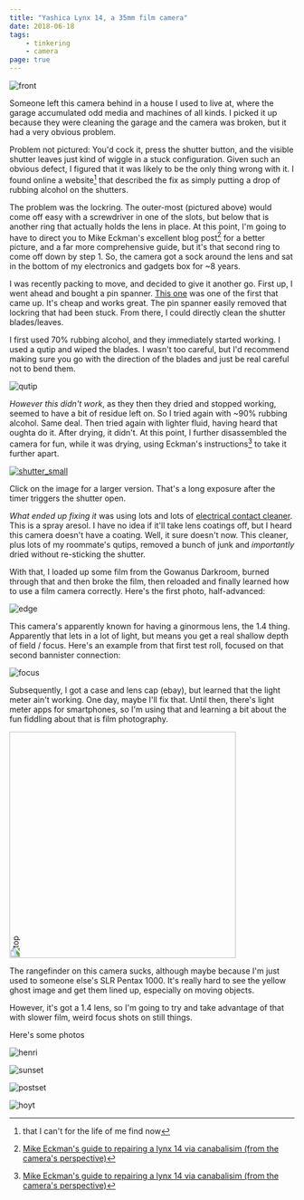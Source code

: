 ```yaml
---
title: "Yashica Lynx 14, a 35mm film camera"
date: 2018-06-18
tags:
    - tinkering
    - camera
page: true
---
```


![front](./front.jpeg)

Someone left this camera behind in a house I used to live at, where
the garage accumulated odd media and machines of all kinds.
I picked it up because they were cleaning the garage and the camera
was broken, but it had a very obvious problem.

Problem not pictured: 
You'd cock it, press the shutter button, and the visible shutter 
leaves just kind of wiggle in a stuck configuration.
Given such an obvious defect, I figured that it was likely to be
the only thing wrong with it.
I found online a website[^first_website] that described the fix as 
simply putting a drop of rubbing alcohol on the shutters.

[^first_website]: that I can't for the life of me find now

The problem was the lockring. The outer-most (pictured above) would
come off easy with a screwdriver in one of the slots, but below
that is another ring that actually holds the lens in place.
At this point, I'm going to have to direct you to Mike Eckman's
excellent blog post[^eckman] for a better picture, and a far more
comprehensive guide, but it's that second ring to come off down
by step 1.
So, the camera got a sock around the lens and sat in the bottom of 
my electronics and gadgets box for ~8 years. 

[^eckman]: [Mike Eckman's guide to repairing a lynx 14 via canabalisim (from the camera's perspective)](http://www.mikeeckman.com/2016/11/yashica-lynx-14-1965/)

I was recently packing
to move, and decided to give it another go.
First up, I went ahead and bought a pin spanner. 
[This one](https://www.ebay.com/itm/Neewer-Adjustment-Jaw-Camera-Lens-Filter-Spanner-Wrench-Repair-Opening-Tool/191640713191)
was one of the first that came up. It's cheap and works great.
The pin spanner easily removed that lockring that had been stuck.
From there, I could directly clean the shutter blades/leaves. 

I first used 70% rubbing alcohol, and they immediately started 
working. I used a qutip and wiped the blades. I wasn't too careful,
but I'd recommend making sure you go with the direction of the blades
and just be real careful not to bend them.

![qutip](qutip.jpeg)

*However this didn't work*, 
as they then they dried and stopped working, seemed to have a
bit of residue left on. So I tried again with ~90% rubbing alcohol.
Same deal. Then tried again with lighter fluid, having heard that
oughta do it. After drying, it didn't. At this point, I further
disassembled the camera for fun, while it was drying,
using Eckman's instructions[^eckman] to take it further apart.

[![shutter_small](./shutter_small.gif)](./shutter_large.gif)

Click on the image for a larger version. That's a long exposure
after the timer triggers the shutter open.

*What ended up fixing it* was using lots and lots of 
[electrical contact cleaner](https://www.homedepot.com/p/CRC-11-oz-QD-Electronic-Cleaner-05103/205021975).
This is a spray aresol. I have no idea if it'll take lens coatings
off, but I heard this camera doesn't have a coating. Well, it
sure doesn't now.
This cleaner, plus lots of my roommate's qutips, removed a bunch of 
junk and *importantly* dried without re-sticking the shutter.

With that, I loaded up some film from the Gowanus Darkroom,
burned through that and then broke the film, then reloaded and
finally learned how to use a film camera correctly.
Here's the first photo, half-advanced:

![edge](./edge.jpeg)

This camera's apparently known for having a ginormous lens, the 1.4
thing. Apparently that lets in a lot of light, but means you get
a real shallow depth of field / focus. Here's an example from that
first test roll, focused on that second bannister connection:

![focus](./focus.jpeg)

Subsequently, I got a case and lens cap (ebay), but learned that the
light meter ain't working. One day, maybe I'll fix that.
Until then, there's light meter apps for smartphones, so I'm using
that and learning a bit about the fun fiddling about that is film
photography.

<img alt="top" width=400px src="top.jpeg" style="transform: rotate(270deg);">

The rangefinder on this camera sucks, although maybe because I'm just
used to someone else's SLR Pentax 1000. It's really hard to see the
yellow ghost image and get them lined up, especially on moving 
objects.

However, it's got a 1.4 lens, so I'm going to try and take advantage
of that with slower film, weird focus shots on still things.

Here's some photos

![henri](./henri.jpeg)

![sunset](./sunset.jpeg)

![postset](./postset.jpeg)

![hoyt](./hoyt.jpeg)
